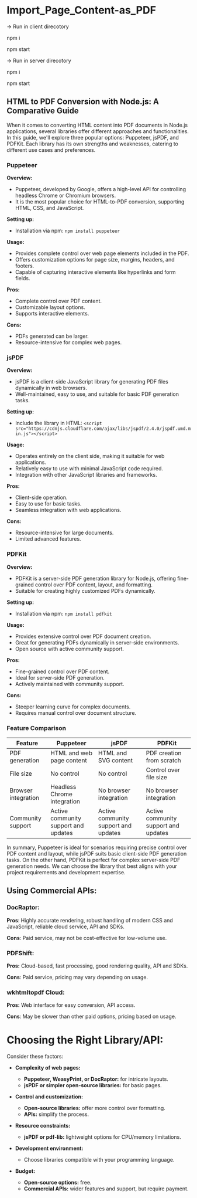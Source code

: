 # Import_Page_Content-as_PDF

-> Run in client direcotory

npm i 

npm start

-> Run in server direcotory

npm i

npm start

## HTML to PDF Conversion with Node.js: A Comparative Guide

When it comes to converting HTML content into PDF documents in Node.js applications, several libraries offer different approaches and functionalities. In this guide, we'll explore three popular options: Puppeteer, jsPDF, and PDFKit. Each library has its own strengths and weaknesses, catering to different use cases and preferences.

### Puppeteer

**Overview:**
- Puppeteer, developed by Google, offers a high-level API for controlling headless Chrome or Chromium browsers.
- It is the most popular choice for HTML-to-PDF conversion, supporting HTML, CSS, and JavaScript.

**Setting up:**
- Installation via npm: `npm install puppeteer`

**Usage:**
- Provides complete control over web page elements included in the PDF.
- Offers customization options for page size, margins, headers, and footers.
- Capable of capturing interactive elements like hyperlinks and form fields.

**Pros:**
- Complete control over PDF content.
- Customizable layout options.
- Supports interactive elements.

**Cons:**
- PDFs generated can be larger.
- Resource-intensive for complex web pages.

### jsPDF

**Overview:**
- jsPDF is a client-side JavaScript library for generating PDF files dynamically in web browsers.
- Well-maintained, easy to use, and suitable for basic PDF generation tasks.

**Setting up:**
- Include the library in HTML: `<script src="https://cdnjs.cloudflare.com/ajax/libs/jspdf/2.4.0/jspdf.umd.min.js"></script>`

**Usage:**
- Operates entirely on the client side, making it suitable for web applications.
- Relatively easy to use with minimal JavaScript code required.
- Integration with other JavaScript libraries and frameworks.

**Pros:**
- Client-side operation.
- Easy to use for basic tasks.
- Seamless integration with web applications.

**Cons:**
- Resource-intensive for large documents.
- Limited advanced features.

### PDFKit

**Overview:**
- PDFKit is a server-side PDF generation library for Node.js, offering fine-grained control over PDF content, layout, and formatting.
- Suitable for creating highly customized PDFs dynamically.

**Setting up:**
- Installation via npm: `npm install pdfkit`

**Usage:**
- Provides extensive control over PDF document creation.
- Great for generating PDFs dynamically in server-side environments.
- Open source with active community support.

**Pros:**
- Fine-grained control over PDF content.
- Ideal for server-side PDF generation.
- Actively maintained with community support.

**Cons:**
- Steeper learning curve for complex documents.
- Requires manual control over document structure.

### Feature Comparison

| Feature           | Puppeteer                                  | jsPDF                                       | PDFKit                                   |
|-------------------|--------------------------------------------|---------------------------------------------|------------------------------------------|
| PDF generation    | HTML and web page content                  | HTML and SVG content                       | PDF creation from scratch                |
| File size         | No control                                 | No control                                  | Control over file size                   |
| Browser integration | Headless Chrome integration              | No browser integration                     | No browser integration                   |
| Community support | Active community support and updates       | Active community support and updates       | Active community support and updates    |

In summary, Puppeteer is ideal for scenarios requiring precise control over PDF content and layout, while jsPDF suits basic client-side PDF generation tasks. On the other hand, PDFKit is perfect for complex server-side PDF generation needs. We can choose the library that best aligns with your project requirements and development expertise.

## Using Commercial APIs:

### DocRaptor:
**Pros**: Highly accurate rendering, robust handling of modern CSS and JavaScript, reliable cloud service, API and SDKs.

**Cons**: Paid service, may not be cost-effective for low-volume use.

### PDFShift:
**Pros:** Cloud-based, fast processing, good rendering quality, API and SDKs.

**Cons**: Paid service, pricing may vary depending on usage.

### wkhtmltopdf Cloud:
**Pros:** Web interface for easy conversion, API access.

**Cons**: May be slower than other paid options, pricing based on usage.

# Choosing the Right Library/API:

Consider these factors:

- **Complexity of web pages:** 
  - **Puppeteer, WeasyPrint, or DocRaptor:** for intricate layouts.
  - **jsPDF or simpler open-source libraries:** for basic pages.

- **Control and customization:** 
  - **Open-source libraries:** offer more control over formatting.
  - **APIs:** simplify the process.

- **Resource constraints:** 
  - **jsPDF or pdf-lib:** lightweight options for CPU/memory limitations.

- **Development environment:** 
  - Choose libraries compatible with your programming language.

- **Budget:** 
  - **Open-source options:** free.
  - **Commercial APIs:** wider features and support, but require payment.
